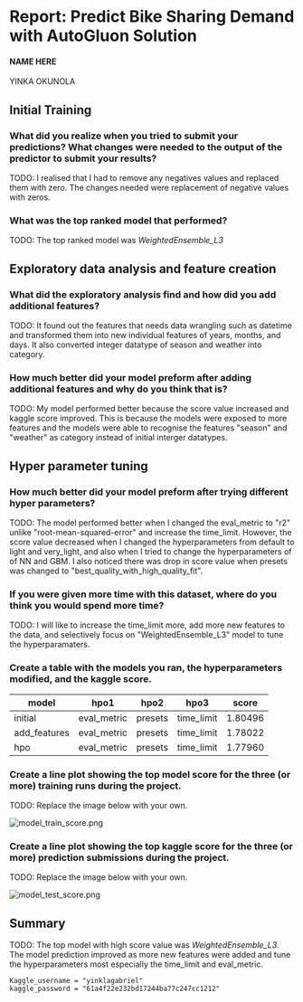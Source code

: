 # Report: Predict Bike Sharing Demand with AutoGluon Solution
#### NAME HERE
YINKA OKUNOLA
## Initial Training
### What did you realize when you tried to submit your predictions? What changes were needed to the output of the predictor to submit your results?
TODO: I realised that I had to remove any negatives values and replaced them with zero. The changes needed were replacement of negative values with zeros.

### What was the top ranked model that performed?
TODO: The top ranked model was *WeightedEnsemble_L3*

## Exploratory data analysis and feature creation
### What did the exploratory analysis find and how did you add additional features?
TODO: It found out the features that needs data wrangling such as datetime and transformed them into new individual features of years, months, and days. It also converted integer datatype of season and weather into category. 

### How much better did your model preform after adding additional features and why do you think that is?
TODO: My model performed better because the score value increased and kaggle score improved. This is because the models were exposed to more features and the models were able to recognise the features "season" and "weather" as category instead of initial interger datatypes.

## Hyper parameter tuning
### How much better did your model preform after trying different hyper parameters?
TODO: The model performed better when I changed the eval_metric to "r2" unlike "root-mean-squared-error" and increase the time_limit. However, the score value decreased when I changed the hyperparameters from default to light and very_light, and also when I tried to change the hyperparameters of of NN and GBM. I also noticed there was drop in score value when presets was changed to "best_quality_with_high_quality_fit".

### If you were given more time with this dataset, where do you think you would spend more time?
TODO: I will like to increase the time_limit more, add more new features to the data, and selectively focus on "WeightedEnsemble_L3" model to tune the hyperparamaters.

### Create a table with the models you ran, the hyperparameters modified, and the kaggle score.
|model|hpo1|hpo2|hpo3|score|
|--|--|--|--|--|
|initial|eval_metric|presets|time_limit|1.80496|
|add_features|eval_metric|presets|time_limit|1.78022|
|hpo|eval_metric|presets|time_limit|1.77960|

### Create a line plot showing the top model score for the three (or more) training runs during the project.

TODO: Replace the image below with your own.

![model_train_score.png](img/model_train_score.png)

### Create a line plot showing the top kaggle score for the three (or more) prediction submissions during the project.

TODO: Replace the image below with your own.

![model_test_score.png](img/model_test_score.png)

## Summary
TODO: The top model with high score value was *WeightedEnsemble_L3*. The  model prediction improved as more new features were added and tune the hyperparameters most especially the time_limit and eval_metric.

```
Kaggle_username = "yinklagabriel"
kaggle_password = "61a4f22e232bd17244ba77c247cc1212"

```

